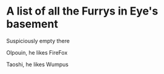 # A list of all the Furrys in Eye's basement

Suspiciously empty there

Olpouin, he likes FireFox 

Taoshi, he likes Wumpus



